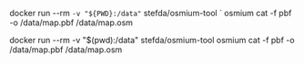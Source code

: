 docker run --rm `
    -v "${PWD}:/data" `
    stefda/osmium-tool `
    osmium cat -f pbf -o /data/map.pbf /data/map.osm




docker run --rm -v "$(pwd):/data" stefda/osmium-tool osmium cat -f pbf -o /data/map.pbf /data/map.osm

